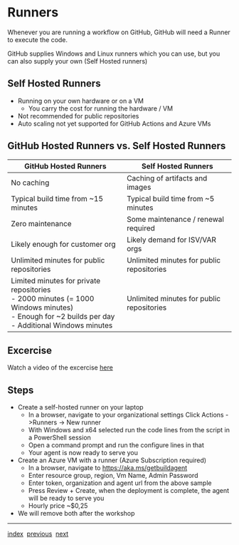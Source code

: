 # Runners
Whenever you are running a workflow on GitHub, GitHub will need a Runner to execute the code.

GitHub supplies Windows and Linux runners which you can use, but you can also supply your own (Self Hosted runners)

## Self Hosted Runners
- Running on your own hardware or on a VM
  - You carry the cost for running the hardware / VM
- Not recommended for public repositories
- Auto scaling not yet supported for GitHub Actions and Azure VMs

## GitHub Hosted Runners vs. Self Hosted Runners
| GitHub Hosted Runners | Self Hosted Runners |
|---|---|
| No caching | Caching of artifacts and images |
| Typical build time from ~15 minutes | Typical build time from ~5 minutes |
| Zero maintenance | Some maintenance / renewal required |
| Likely enough for customer org | Likely demand for ISV/VAR orgs |
| Unlimited minutes for public repositories | Unlimited minutes for public repositories |
| Limited minutes for private repositories<br />- 2000 minutes (= 1000 Windows minutes)<br />- Enough for ~2 builds per day<br />- Additional Windows minutes | Unlimited minutes for public repositories | Unlimited minutes for private repositories |

## Excercise
Watch a video of the excercise [here](https://youtu.be/nTCbCsU-_U8)

## Steps
- Create a self-hosted runner on your laptop
  - In a browser, navigate to your organizational settings
Click Actions ->Runners -> New runner
  - With Windows and x64 selected run the code lines from the script in a PowerShell session
  - Open a command prompt and run the configure lines in that
  - Your agent is now ready to serve you
- Create an Azure VM with a runner (Azure Subscription required)
  - In a browser, navigate to https://aka.ms/getbuildagent
  - Enter resource group, region, Vm Name, Admin Password
  - Enter token, organization and agent url from the above sample
  - Press Review + Create, when the deployment is complete, the agent will be ready to serve you
  - Hourly price ~$0,25
- We will remove both after the workshop

---
[index](index.md)&nbsp;&nbsp;[previous](GetStarted.md)&nbsp;&nbsp;[next](.md)